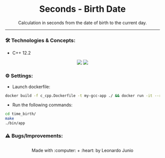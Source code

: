 <h1 align="center">Seconds - Birth Date</h1>

<p align="center">Calculation in seconds from the date of birth to the current day.</p>

<hr> 

### :hammer_and_wrench: Technologies & Concepts:

* C++ 12.2

<div align="center" style="display: inline_block">
	<img src="https://img.shields.io/static/v1?label=Cpp&message=v12.2&color=F34B7D&style=flat"/>
	<img src="https://img.shields.io/static/v1?label=license&message=MIT&color=green&style=flat"/>
</div>

### :gear: Settings:

* Launch dockerfile:
```bash
docker build -f c_cpp.Dockerfile -t my-gcc-app ./ && docker run -it --rm -v ./:/App my-gcc-app
```

* Run the following commands:
```bash
cd time_birth/
make
./bin/app 
```

### :warning: Bugs/Improvements:

##

<div align="center">
	<p>Made with :computer: + :heart: by Leonardo Junio</p>
</div>
